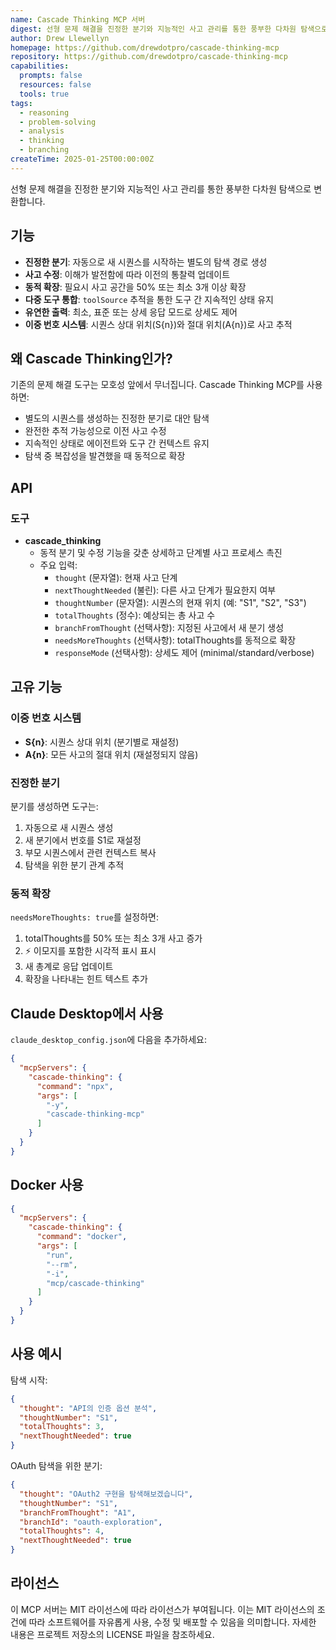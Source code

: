 ```yaml
---
name: Cascade Thinking MCP 서버
digest: 선형 문제 해결을 진정한 분기와 지능적인 사고 관리를 통한 풍부한 다차원 탐색으로 변환
author: Drew Llewellyn
homepage: https://github.com/drewdotpro/cascade-thinking-mcp
repository: https://github.com/drewdotpro/cascade-thinking-mcp
capabilities:
  prompts: false
  resources: false
  tools: true
tags:
  - reasoning
  - problem-solving
  - analysis
  - thinking
  - branching
createTime: 2025-01-25T00:00:00Z
---
```


선형 문제 해결을 진정한 분기와 지능적인 사고 관리를 통한 풍부한 다차원 탐색으로 변환합니다.

## 기능

- **진정한 분기**: 자동으로 새 시퀀스를 시작하는 별도의 탐색 경로 생성
- **사고 수정**: 이해가 발전함에 따라 이전의 통찰력 업데이트
- **동적 확장**: 필요시 사고 공간을 50% 또는 최소 3개 이상 확장
- **다중 도구 통합**: `toolSource` 추적을 통한 도구 간 지속적인 상태 유지
- **유연한 출력**: 최소, 표준 또는 상세 응답 모드로 상세도 제어
- **이중 번호 시스템**: 시퀀스 상대 위치(S{n})와 절대 위치(A{n})로 사고 추적

## 왜 Cascade Thinking인가?

기존의 문제 해결 도구는 모호성 앞에서 무너집니다. Cascade Thinking MCP를 사용하면:
- 별도의 시퀀스를 생성하는 진정한 분기로 대안 탐색
- 완전한 추적 가능성으로 이전 사고 수정
- 지속적인 상태로 에이전트와 도구 간 컨텍스트 유지
- 탐색 중 복잡성을 발견했을 때 동적으로 확장

## API

### 도구

- **cascade_thinking**
  - 동적 분기 및 수정 기능을 갖춘 상세하고 단계별 사고 프로세스 촉진
  - 주요 입력:
    - `thought` (문자열): 현재 사고 단계
    - `nextThoughtNeeded` (불린): 다른 사고 단계가 필요한지 여부
    - `thoughtNumber` (문자열): 시퀀스의 현재 위치 (예: "S1", "S2", "S3")
    - `totalThoughts` (정수): 예상되는 총 사고 수
    - `branchFromThought` (선택사항): 지정된 사고에서 새 분기 생성
    - `needsMoreThoughts` (선택사항): totalThoughts를 동적으로 확장
    - `responseMode` (선택사항): 상세도 제어 (minimal/standard/verbose)

## 고유 기능

### 이중 번호 시스템
- **S{n}**: 시퀀스 상대 위치 (분기별로 재설정)
- **A{n}**: 모든 사고의 절대 위치 (재설정되지 않음)

### 진정한 분기
분기를 생성하면 도구는:
1. 자동으로 새 시퀀스 생성
2. 새 분기에서 번호를 S1로 재설정
3. 부모 시퀀스에서 관련 컨텍스트 복사
4. 탐색을 위한 분기 관계 추적

### 동적 확장
`needsMoreThoughts: true`를 설정하면:
1. totalThoughts를 50% 또는 최소 3개 사고 증가
2. ⚡ 이모지를 포함한 시각적 표시 표시
3. 새 총계로 응답 업데이트
4. 확장을 나타내는 힌트 텍스트 추가

## Claude Desktop에서 사용

`claude_desktop_config.json`에 다음을 추가하세요:

```json
{
  "mcpServers": {
    "cascade-thinking": {
      "command": "npx",
      "args": [
        "-y",
        "cascade-thinking-mcp"
      ]
    }
  }
}
```

## Docker 사용

```json
{
  "mcpServers": {
    "cascade-thinking": {
      "command": "docker",
      "args": [
        "run",
        "--rm",
        "-i",
        "mcp/cascade-thinking"
      ]
    }
  }
}
```

## 사용 예시

탐색 시작:
```json
{
  "thought": "API의 인증 옵션 분석",
  "thoughtNumber": "S1",
  "totalThoughts": 3,
  "nextThoughtNeeded": true
}
```

OAuth 탐색을 위한 분기:
```json
{
  "thought": "OAuth2 구현을 탐색해보겠습니다",
  "thoughtNumber": "S1",
  "branchFromThought": "A1",
  "branchId": "oauth-exploration",
  "totalThoughts": 4,
  "nextThoughtNeeded": true
}
```

## 라이선스

이 MCP 서버는 MIT 라이선스에 따라 라이선스가 부여됩니다. 이는 MIT 라이선스의 조건에 따라 소프트웨어를 자유롭게 사용, 수정 및 배포할 수 있음을 의미합니다. 자세한 내용은 프로젝트 저장소의 LICENSE 파일을 참조하세요.